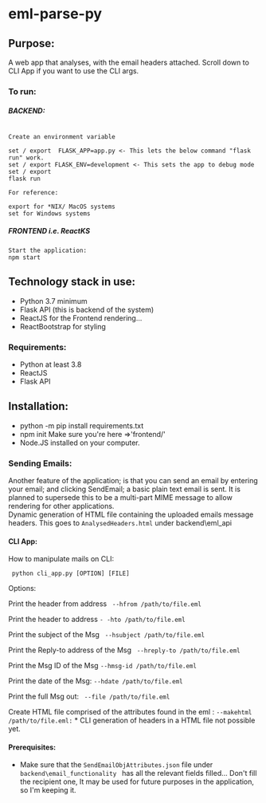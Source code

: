 # eml-parse-py

## Purpose:
A web app that analyses, with the email headers attached. Scroll down to CLI App if you want to use the CLI args.

### To run:
##### BACKEND: 
```
 
Create an environment variable 

set / export  FLASK_APP=app.py <- This lets the below command "flask run" work.
set / export FLASK_ENV=development <- This sets the app to debug mode 
set / export 
flask run

For reference:

export for *NIX/ MacOS systems
set for Windows systems
```

##### FRONTEND i.e. ReactKS
 ```
Start the application:
npm start 
```


## Technology stack in use:

- Python 3.7 minimum
- Flask API (this is backend of the system)
- ReactJS for the Frontend rendering...
- ReactBootstrap for styling

### Requirements:

- Python at least 3.8
- ReactJS 
- Flask API


## Installation:

- python -m pip install requirements.txt
- npm init Make sure you're here =>'frontend/'
- Node.JS installed on your computer.


### Sending Emails: 
Another feature of the application; is that you can send an email by entering your email; and clicking SendEmail; a basic plain text email is sent.
It is planned to supersede this to be a multi-part MIME message to allow rendering for other applications. 
<br>
Dynamic generation of HTML file containing the uploaded emails message headers. This goes to ```AnalysedHeaders.html``` under backend\eml_api 
#### CLI App:
How to manipulate mails on CLI:

`` python cli_app.py [OPTION] [FILE]``

Options:

Print the header from address ``` --hfrom /path/to/file.eml```

Print the header to address ```- -hto /path/to/file.eml ```

Print the subject of the Msg ``` --hsubject /path/to/file.eml```

Print the Reply-to address of the Msg ``` --hreply-to /path/to/file.eml```

Print the Msg ID of the Msg  ```--hmsg-id /path/to/file.eml ```

Print the date of the Msg:  ```--hdate /path/to/file.eml ```

Print the full Msg out: ``` --file /path/to/file.eml```

Create HTML file comprised of the attributes found in the eml : ```--makehtml /path/to/file.eml:``` * CLI generation of headers in a HTML file not possible yet.


#### Prerequisites: 
- Make sure that the ```SendEmailObjAttributes.json``` file under ```backend\email_functionality ``` has all the relevant fields filled...
  Don't fill the recipient one, It may be used for future purposes  in the application, so I'm keeping it.